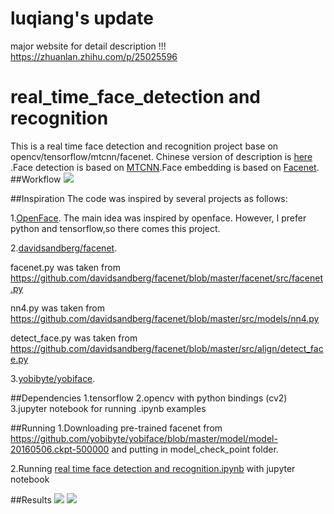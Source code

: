 # luqiang's update
major website for detail description !!!
https://zhuanlan.zhihu.com/p/25025596

# real_time_face_detection and recognition
This is a real time face detection and recognition project base  on opencv/tensorflow/mtcnn/facenet. Chinese version of description is [here](https://zhuanlan.zhihu.com/p/25025596) .Face detection is based on [MTCNN](https://kpzhang93.github.io/MTCNN_face_detection_alignment/index.html).Face embedding is based on [Facenet](https://arxiv.org/abs/1503.03832).
##Workflow
![](https://github.com/shanren7/real_time_face_recognition/blob/master/images/real%20time%20face%20detection%20and%20recognition.jpg)

##Inspiration
The code was inspired by several projects as follows:

1.[OpenFace](https://github.com/cmusatyalab/openface). The main idea was inspired by openface. However, I prefer python and tensorflow,so there comes this project.

2.[davidsandberg/facenet](https://github.com/davidsandberg/facenet).

   facenet.py was taken from https://github.com/davidsandberg/facenet/blob/master/facenet/src/facenet.py
    
   nn4.py was taken from https://github.com/davidsandberg/facenet/blob/master/src/models/nn4.py
    
   detect_face.py was taken from https://github.com/davidsandberg/facenet/blob/master/src/align/detect_face.py
    
3.[yobibyte/yobiface](https://github.com/yobibyte/yobiface).

##Dependencies
1.tensorflow
2.opencv with python bindings (cv2)
3.jupyter notebook for running .ipynb examples

##Running
1.Downloading pre-trained facenet from https://github.com/yobibyte/yobiface/blob/master/model/model-20160506.ckpt-500000 and putting in model_check_point folder.

2.Running [real time face detection and recognition.ipynb](https://github.com/shanren7/real_time_face_recognition/blob/master/real%20time%20face%20detection%20and%20%20recognition.ipynb) with jupyter notebook

##Results
![](https://github.com/shanren7/real_time_face_recognition/blob/master/images/video_guai_20.jpg)
![](https://github.com/shanren7/real_time_face_recognition/blob/master/images/video_guai_2192.jpg)

